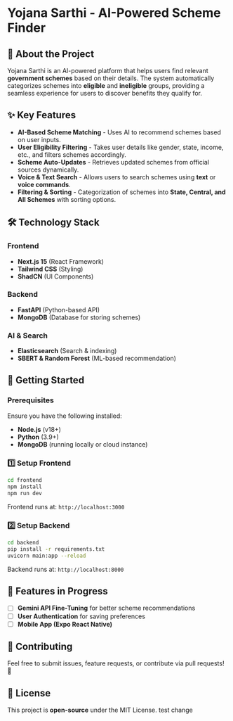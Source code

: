 # Yojana Sarthi - AI-Powered Scheme Finder

## 🚀 About the Project
Yojana Sarthi is an AI-powered platform that helps users find relevant **government schemes** based on their details. The system automatically categorizes schemes into **eligible** and **ineligible** groups, providing a seamless experience for users to discover benefits they qualify for.

## ✨ Key Features
- **AI-Based Scheme Matching** - Uses AI to recommend schemes based on user inputs.
- **User Eligibility Filtering** - Takes user details like gender, state, income, etc., and filters schemes accordingly.
- **Scheme Auto-Updates** - Retrieves updated schemes from official sources dynamically.
- **Voice & Text Search** - Allows users to search schemes using **text** or **voice commands**.
- **Filtering & Sorting** - Categorization of schemes into **State, Central, and All Schemes** with sorting options.

## 🛠 Technology Stack
### Frontend
- **Next.js 15** (React Framework)
- **Tailwind CSS** (Styling)
- **ShadCN** (UI Components)

### Backend
- **FastAPI** (Python-based API)
- **MongoDB** (Database for storing schemes)

### AI & Search
- **Elasticsearch** (Search & indexing)
- **SBERT & Random Forest** (ML-based recommendation)

## 🚀 Getting Started
### Prerequisites
Ensure you have the following installed:
- **Node.js** (v18+)
- **Python** (3.9+)
- **MongoDB** (running locally or cloud instance)

### 1️⃣ Setup Frontend
```sh
cd frontend
npm install
npm run dev
```
Frontend runs at: `http://localhost:3000`

### 2️⃣ Setup Backend
```sh
cd backend
pip install -r requirements.txt
uvicorn main:app --reload
```
Backend runs at: `http://localhost:8000`

## 📌 Features in Progress
- [ ] **Gemini API Fine-Tuning** for better scheme recommendations
- [ ] **User Authentication** for saving preferences
- [ ] **Mobile App (Expo React Native)**

## 🤝 Contributing
Feel free to submit issues, feature requests, or contribute via pull requests! 🚀

## 📜 License
This project is **open-source** under the MIT License. test change
